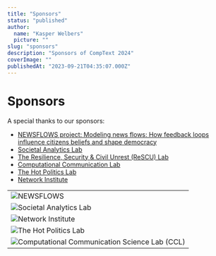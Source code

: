 ```yaml
---
title: "Sponsors"
status: "published"
author:
  name: "Kasper Welbers"
  picture: ""
slug: "sponsors"
description: "Sponsors of CompText 2024"
coverImage: ""
publishedAt: "2023-09-21T04:35:07.000Z"
---
```


# Sponsors

A special thanks to our sponsors:

- [NEWSFLOWS project: Modeling news flows: How feedback loops influence citizens beliefs and shape democracy](https://newsflows.eu/project-description/)
- [Societal Analytics Lab](https://www.societal-analytics.nl/)
- [The Resilience, Security & Civil Unrest (ReSCU) Lab](https://vu.nl/en/about-vu/research-institutes/institute-for-societal-resilience-isr/departments/rescu)
- [Computational Communication Lab](https://compcommlab.univie.ac.at/)
- [The Hot Politics Lab](https://www.hotpolitics.eu/)
- [Network Institute](https://networkinstitute.org/)

|                                                                                                                    |
| ------------------------------------------------------------------------------------------------------------------ |
| ![NEWSFLOWS](https://newsflows.eu/wp-content/uploads/2021/03/newsflowslogo-300x166.png)                            |
| ![Societal Analytics Lab](https://www.societal-analytics.nl/images/logo_small.svg)                                 |
| ![Network Institute](https://networkinstitute.org/wp-content/themes/twentyeleven-child/img/logo_clean_sm3.png)     |
| ![The Hot Politics Lab](https://www.hotpolitics.eu/wp-content/uploads/2018/08/logo-1.png)                          |
| ![Computational Communication Science Lab (CCL)](https://compcommlab.univie.ac.at/fileadmin/_processed_/csm_CCL_logo_transparent_backgroud_2ca944e2f2.png) |

